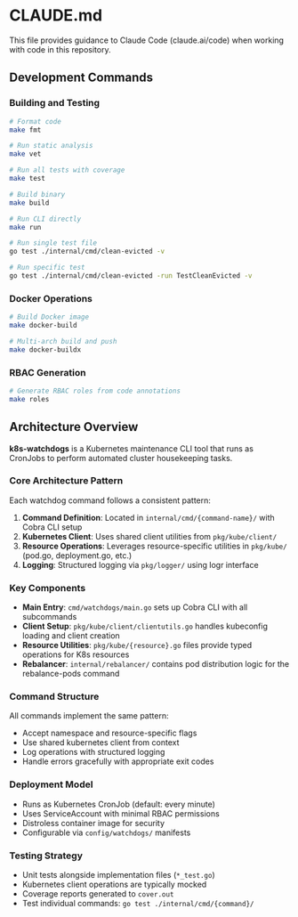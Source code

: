 # CLAUDE.md

This file provides guidance to Claude Code (claude.ai/code) when working with code in this repository.

## Development Commands

### Building and Testing
```bash
# Format code
make fmt

# Run static analysis
make vet

# Run all tests with coverage
make test

# Build binary
make build

# Run CLI directly
make run

# Run single test file
go test ./internal/cmd/clean-evicted -v

# Run specific test
go test ./internal/cmd/clean-evicted -run TestCleanEvicted -v
```

### Docker Operations
```bash
# Build Docker image
make docker-build

# Multi-arch build and push
make docker-buildx
```

### RBAC Generation
```bash
# Generate RBAC roles from code annotations
make roles
```

## Architecture Overview

**k8s-watchdogs** is a Kubernetes maintenance CLI tool that runs as CronJobs to perform automated cluster housekeeping tasks.

### Core Architecture Pattern

Each watchdog command follows a consistent pattern:
1. **Command Definition**: Located in `internal/cmd/{command-name}/` with Cobra CLI setup
2. **Kubernetes Client**: Uses shared client utilities from `pkg/kube/client/` 
3. **Resource Operations**: Leverages resource-specific utilities in `pkg/kube/` (pod.go, deployment.go, etc.)
4. **Logging**: Structured logging via `pkg/logger/` using logr interface

### Key Components

- **Main Entry**: `cmd/watchdogs/main.go` sets up Cobra CLI with all subcommands
- **Client Setup**: `pkg/kube/client/clientutils.go` handles kubeconfig loading and client creation
- **Resource Utilities**: `pkg/kube/{resource}.go` files provide typed operations for K8s resources
- **Rebalancer**: `internal/rebalancer/` contains pod distribution logic for the rebalance-pods command

### Command Structure

All commands implement the same pattern:
- Accept namespace and resource-specific flags
- Use shared kubernetes client from context
- Log operations with structured logging
- Handle errors gracefully with appropriate exit codes

### Deployment Model

- Runs as Kubernetes CronJob (default: every minute)
- Uses ServiceAccount with minimal RBAC permissions
- Distroless container image for security
- Configurable via `config/watchdogs/` manifests

### Testing Strategy

- Unit tests alongside implementation files (`*_test.go`)
- Kubernetes client operations are typically mocked
- Coverage reports generated to `cover.out`
- Test individual commands: `go test ./internal/cmd/{command}/`